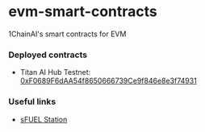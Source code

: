 # evm-smart-contracts

1ChainAI's smart contracts for EVM

### Deployed contracts

- Titan AI Hub Testnet: [0xF0689F6dAA54f8650666739Ce9f846e8e3f74931](https://aware-fake-trim-testnet.explorer.testnet.skalenodes.com/address/0xF0689F6dAA54f8650666739Ce9f846e8e3f74931)

### Useful links

- [sFUEL Station](https://www.sfuelstation.com/)
